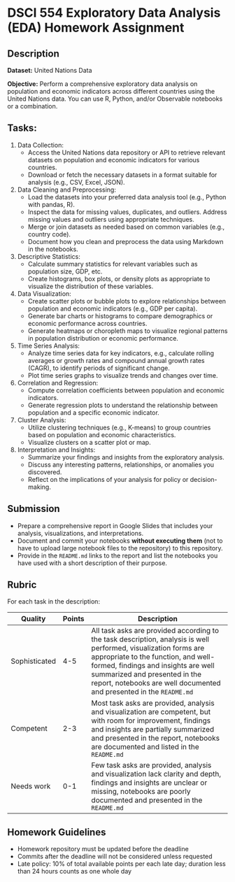 # DSCI 554 Exploratory Data Analysis (EDA) Homework Assignment

## Description

__Dataset:__ United Nations Data

__Objective:__ Perform a comprehensive exploratory data analysis on population and economic indicators across different countries using the United Nations data. You can use R, Python, and/or Observable notebooks or a combination. 

## Tasks:

1. Data Collection:
    - Access the United Nations data repository or API to retrieve relevant datasets on population and economic indicators for various countries.
    - Download or fetch the necessary datasets in a format suitable for analysis (e.g., CSV, Excel, JSON).
2. Data Cleaning and Preprocessing:
    - Load the datasets into your preferred data analysis tool (e.g., Python with pandas, R).
    - Inspect the data for missing values, duplicates, and outliers. Address missing values and outliers using appropriate techniques.
    - Merge or join datasets as needed based on common variables (e.g., country code).
    - Document how you clean and preprocess the data using Markdown in the notebooks.
3. Descriptive Statistics:
    - Calculate summary statistics for relevant variables such as population size, GDP, etc.
    - Create histograms, box plots, or density plots as appropriate to visualize the distribution of these variables.
4. Data Visualization:
    - Create scatter plots or bubble plots to explore relationships between population and economic indicators (e.g., GDP per capita).
    - Generate bar charts or histograms to compare demographics or economic performance across countries.
    - Generate heatmaps or choropleth maps to visualize regional patterns in population distribution or economic performance.
5. Time Series Analysis:
    - Analyze time series data for key indicators, e.g., calculate rolling averages or growth rates and compound annual growth rates (CAGR), to identify periods of significant change.
    - Plot time series graphs to visualize trends and changes over time.
6. Correlation and Regression:
    - Compute correlation coefficients between population and economic indicators.
    - Generate regression plots to understand the relationship between population and a specific economic indicator.
7. Cluster Analysis:
    - Utilize clustering techniques (e.g., K-means) to group countries based on population and economic characteristics.
    - Visualize clusters on a scatter plot or map.
8. Interpretation and Insights:
    - Summarize your findings and insights from the exploratory analysis.
    - Discuss any interesting patterns, relationships, or anomalies you discovered.
    - Reflect on the implications of your analysis for policy or decision-making.

## Submission

- Prepare a comprehensive report in Google Slides that includes your analysis, visualizations, and interpretations.
- Document and commit your notebooks **without executing them** (not to have to upload large notebook files to the repository) to this repository.
- Provide in the `README.md` links to the report and list the notebooks you have used with a short description of their purpose.

## Rubric

For each task in the description:

| Quality       | Points | Description |
| ------------- | ------ | ----------- |
| Sophisticated | 4-5    | All task asks are provided according to the task description, analysis is well performed, visualization forms are appropriate to the function, and well-formed, findings and insights are well summarized and presented in the report, notebooks are well documented and presented in the `README.md` |
| Competent     | 2-3    | Most task asks are provided, analysis and visualization are competent, but with room for improvement, findings and insights are partially summarized and presented in the report, notebooks are documented and listed in the `README.md` |
| Needs work    | 0-1    | Few task asks are provided, analysis and visualization lack clarity and depth, findings and insights are unclear or missing, notebooks are poorly documented and presented in the `README.md` |

## Homework Guidelines

- Homework repository must be updated before the deadline
- Commits after the deadline will not be considered unless requested
- Late policy: 10% of total available points per each late day; duration less than 24 hours counts as one whole day
